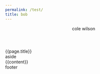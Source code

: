 ```yaml
---
permalink: /test/
title: bob
---
```

<!DOCTYPE html>
<html>
  <head>
    <meta charset="utf-8">
    <meta name="viewport" content="width=device-width">
    <title>repl.it</title>
		<link rel="stylesheet" href="https://stackpath.bootstrapcdn.com/bootstrap/4.5.0/css/bootstrap.min.css" integrity="sha384-9aIt2nRpC12Uk9gS9baDl411NQApFmC26EwAOH8WgZl5MYYxFfc+NcPb1dKGj7Sk" crossorigin="anonymous">
    <link href="style.css" rel="stylesheet" type="text/css" />
  </head>
  <body>
		<header>
			<center>cole wilson</center>
		</header>
		<div id="hspace"></div>
		<section id="hero" style="background-image: url(https://miro.medium.com/max/12000/1*dEVrKvDP3cDl4rHDkgne0g.jpeg);">
			<span class="herotitle">{{page.title}}</span>
		</section>
		<section id="body">
		<aside>
			aside
		</aside>
		<article>
			{{content}}
		</article>
		</section>
		<footer>
			footer
		</footer>
    <script src="script.js"></script>
  </body>
</html>
